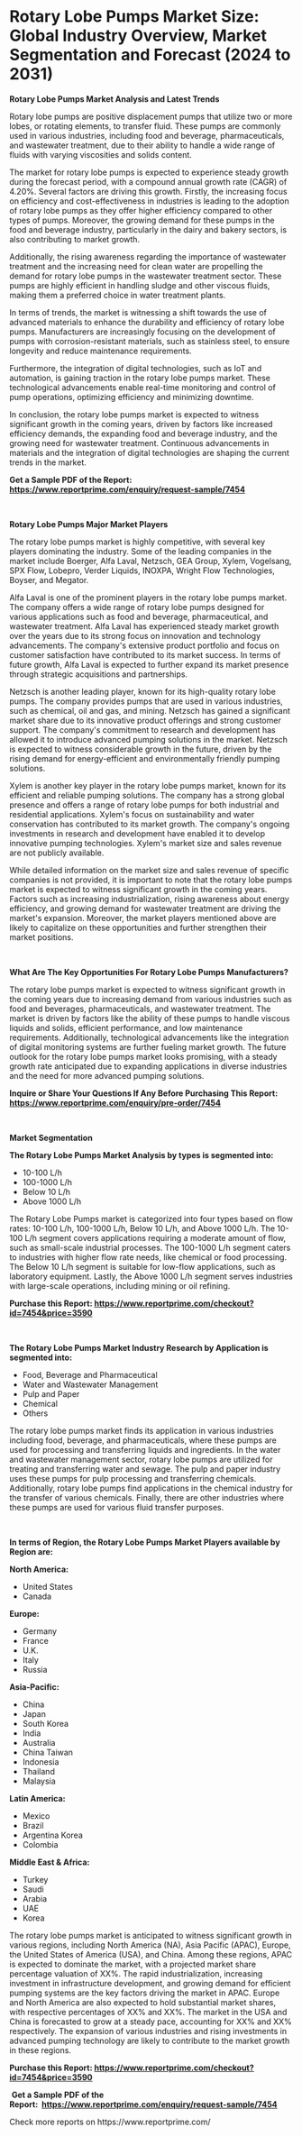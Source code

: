 <p><h1>Rotary Lobe Pumps Market Size: Global Industry Overview, Market Segmentation and Forecast (2024 to 2031)</h1></p><p><strong>Rotary Lobe Pumps Market Analysis and Latest Trends</strong></p>
<p><p>Rotary lobe pumps are positive displacement pumps that utilize two or more lobes, or rotating elements, to transfer fluid. These pumps are commonly used in various industries, including food and beverage, pharmaceuticals, and wastewater treatment, due to their ability to handle a wide range of fluids with varying viscosities and solids content.</p><p>The market for rotary lobe pumps is expected to experience steady growth during the forecast period, with a compound annual growth rate (CAGR) of 4.20%. Several factors are driving this growth. Firstly, the increasing focus on efficiency and cost-effectiveness in industries is leading to the adoption of rotary lobe pumps as they offer higher efficiency compared to other types of pumps. Moreover, the growing demand for these pumps in the food and beverage industry, particularly in the dairy and bakery sectors, is also contributing to market growth.</p><p>Additionally, the rising awareness regarding the importance of wastewater treatment and the increasing need for clean water are propelling the demand for rotary lobe pumps in the wastewater treatment sector. These pumps are highly efficient in handling sludge and other viscous fluids, making them a preferred choice in water treatment plants.</p><p>In terms of trends, the market is witnessing a shift towards the use of advanced materials to enhance the durability and efficiency of rotary lobe pumps. Manufacturers are increasingly focusing on the development of pumps with corrosion-resistant materials, such as stainless steel, to ensure longevity and reduce maintenance requirements.</p><p>Furthermore, the integration of digital technologies, such as IoT and automation, is gaining traction in the rotary lobe pumps market. These technological advancements enable real-time monitoring and control of pump operations, optimizing efficiency and minimizing downtime.</p><p>In conclusion, the rotary lobe pumps market is expected to witness significant growth in the coming years, driven by factors like increased efficiency demands, the expanding food and beverage industry, and the growing need for wastewater treatment. Continuous advancements in materials and the integration of digital technologies are shaping the current trends in the market.</p></p>
<p><strong>Get a Sample PDF of the Report:&nbsp; <a href="https://www.reportprime.com/enquiry/request-sample/7454">https://www.reportprime.com/enquiry/request-sample/7454</a></strong></p>
<p>&nbsp;</p>
<p><strong>Rotary Lobe Pumps Major Market Players</strong></p>
<p><p>The rotary lobe pumps market is highly competitive, with several key players dominating the industry. Some of the leading companies in the market include Boerger, Alfa Laval, Netzsch, GEA Group, Xylem, Vogelsang, SPX Flow, Lobepro, Verder Liquids, INOXPA, Wright Flow Technologies, Boyser, and Megator.</p><p>Alfa Laval is one of the prominent players in the rotary lobe pumps market. The company offers a wide range of rotary lobe pumps designed for various applications such as food and beverage, pharmaceutical, and wastewater treatment. Alfa Laval has experienced steady market growth over the years due to its strong focus on innovation and technology advancements. The company's extensive product portfolio and focus on customer satisfaction have contributed to its market success. In terms of future growth, Alfa Laval is expected to further expand its market presence through strategic acquisitions and partnerships.</p><p>Netzsch is another leading player, known for its high-quality rotary lobe pumps. The company provides pumps that are used in various industries, such as chemical, oil and gas, and mining. Netzsch has gained a significant market share due to its innovative product offerings and strong customer support. The company's commitment to research and development has allowed it to introduce advanced pumping solutions in the market. Netzsch is expected to witness considerable growth in the future, driven by the rising demand for energy-efficient and environmentally friendly pumping solutions.</p><p>Xylem is another key player in the rotary lobe pumps market, known for its efficient and reliable pumping solutions. The company has a strong global presence and offers a range of rotary lobe pumps for both industrial and residential applications. Xylem's focus on sustainability and water conservation has contributed to its market growth. The company's ongoing investments in research and development have enabled it to develop innovative pumping technologies. Xylem's market size and sales revenue are not publicly available.</p><p>While detailed information on the market size and sales revenue of specific companies is not provided, it is important to note that the rotary lobe pumps market is expected to witness significant growth in the coming years. Factors such as increasing industrialization, rising awareness about energy efficiency, and growing demand for wastewater treatment are driving the market's expansion. Moreover, the market players mentioned above are likely to capitalize on these opportunities and further strengthen their market positions.</p></p>
<p>&nbsp;</p>
<p><strong>What Are The Key Opportunities For Rotary Lobe Pumps Manufacturers?</strong></p>
<p><p>The rotary lobe pumps market is expected to witness significant growth in the coming years due to increasing demand from various industries such as food and beverages, pharmaceuticals, and wastewater treatment. The market is driven by factors like the ability of these pumps to handle viscous liquids and solids, efficient performance, and low maintenance requirements. Additionally, technological advancements like the integration of digital monitoring systems are further fueling market growth. The future outlook for the rotary lobe pumps market looks promising, with a steady growth rate anticipated due to expanding applications in diverse industries and the need for more advanced pumping solutions.</p></p>
<p><strong>Inquire or Share Your Questions If Any Before Purchasing This Report: <a href="https://www.reportprime.com/enquiry/pre-order/7454">https://www.reportprime.com/enquiry/pre-order/7454</a></strong></p>
<p>&nbsp;</p>
<p><strong>Market Segmentation</strong></p>
<p><strong>The Rotary Lobe Pumps Market Analysis by types is segmented into:</strong></p>
<p><ul><li>10-100 L/h</li><li>100-1000 L/h</li><li>Below 10 L/h</li><li>Above 1000 L/h</li></ul></p>
<p><p>The Rotary Lobe Pumps market is categorized into four types based on flow rates: 10-100 L/h, 100-1000 L/h, Below 10 L/h, and Above 1000 L/h. The 10-100 L/h segment covers applications requiring a moderate amount of flow, such as small-scale industrial processes. The 100-1000 L/h segment caters to industries with higher flow rate needs, like chemical or food processing. The Below 10 L/h segment is suitable for low-flow applications, such as laboratory equipment. Lastly, the Above 1000 L/h segment serves industries with large-scale operations, including mining or oil refining.</p></p>
<p><strong>Purchase this Report:&nbsp;<a href="https://www.reportprime.com/checkout?id=7454&price=3590">https://www.reportprime.com/checkout?id=7454&price=3590</a></strong></p>
<p>&nbsp;</p>
<p><strong>The Rotary Lobe Pumps Market Industry Research by Application is segmented into:</strong></p>
<p><ul><li>Food, Beverage and Pharmaceutical</li><li>Water and Wastewater Management</li><li>Pulp and Paper</li><li>Chemical</li><li>Others</li></ul></p>
<p><p>The rotary lobe pumps market finds its application in various industries including food, beverage, and pharmaceuticals, where these pumps are used for processing and transferring liquids and ingredients. In the water and wastewater management sector, rotary lobe pumps are utilized for treating and transferring water and sewage. The pulp and paper industry uses these pumps for pulp processing and transferring chemicals. Additionally, rotary lobe pumps find applications in the chemical industry for the transfer of various chemicals. Finally, there are other industries where these pumps are used for various fluid transfer purposes.</p></p>
<p>&nbsp;</p>
<p><strong>In terms of Region, the Rotary Lobe Pumps Market Players available by Region are:</strong></p>
<p>
    <p> <strong> North America: </strong>
        <ul>
            <li>United States</li>
            <li>Canada</li>
        </ul>
        </p> 
    <p> <strong> Europe: </strong>
        <ul>
            <li>Germany</li>
            <li>France</li>
            <li>U.K.</li>
            <li>Italy</li>
            <li>Russia</li>
        </ul>
        </p> 
    <p> <strong> Asia-Pacific: </strong>
        <ul>
            <li>China</li>
            <li>Japan</li>
            <li>South Korea</li>
            <li>India</li>
            <li>Australia</li>
            <li>China Taiwan</li>
            <li>Indonesia</li>
            <li>Thailand</li>
            <li>Malaysia</li>
        </ul>
        </p> 
    <p> <strong> Latin America: </strong>
        <ul>
            <li>Mexico</li>
            <li>Brazil</li>
            <li>Argentina Korea</li>
            <li>Colombia</li>
        </ul>
        </p> 
    <p> <strong> Middle East & Africa: </strong>
        <ul>
            <li>Turkey</li>
            <li>Saudi</li>
            <li>Arabia</li>
            <li>UAE</li>
            <li>Korea</li>
        </ul>
    </p>
    </p>
<p><p>The rotary lobe pumps market is anticipated to witness significant growth in various regions, including North America (NA), Asia Pacific (APAC), Europe, the United States of America (USA), and China. Among these regions, APAC is expected to dominate the market, with a projected market share percentage valuation of XX%. The rapid industrialization, increasing investment in infrastructure development, and growing demand for efficient pumping systems are the key factors driving the market in APAC. Europe and North America are also expected to hold substantial market shares, with respective percentages of XX% and XX%. The market in the USA and China is forecasted to grow at a steady pace, accounting for XX% and XX% respectively. The expansion of various industries and rising investments in advanced pumping technology are likely to contribute to the market growth in these regions.</p></p>
<p><strong>Purchase this Report: <a href="https://www.reportprime.com/checkout?id=7454&price=3590">https://www.reportprime.com/checkout?id=7454&price=3590</a></strong></p>
<p>&nbsp;<strong>Get a Sample PDF of the Report:&nbsp;&nbsp;<a href="https://www.reportprime.com/enquiry/request-sample/7454">https://www.reportprime.com/enquiry/request-sample/7454</a></strong></p>
<p><strong></strong></p>
<p>Check more reports on https://www.reportprime.com/</p>